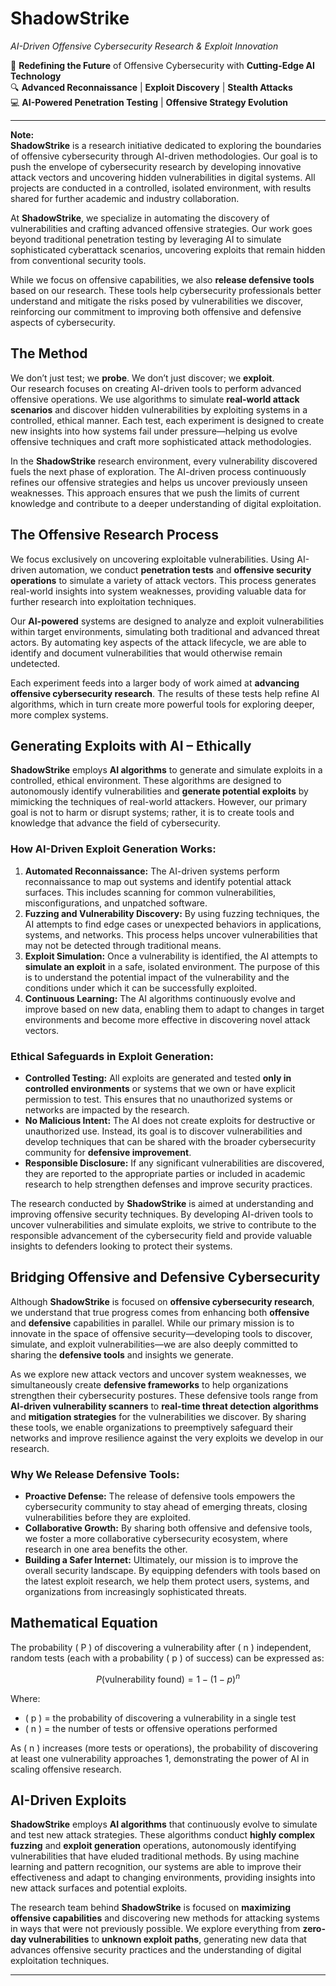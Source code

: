 # ShadowStrike
*AI-Driven Offensive Cybersecurity Research & Exploit Innovation*

🚨 **Redefining the Future** of Offensive Cybersecurity with **Cutting-Edge AI Technology**  
🔍 **Advanced Reconnaissance** | **Exploit Discovery** | **Stealth Attacks**  
💻 **AI-Powered Penetration Testing** | **Offensive Strategy Evolution**

---

**Note:**  
**ShadowStrike** is a research initiative dedicated to exploring the boundaries of offensive cybersecurity through AI-driven methodologies. Our goal is to push the envelope of cybersecurity research by developing innovative attack vectors and uncovering hidden vulnerabilities in digital systems. All projects are conducted in a controlled, isolated environment, with results shared for further academic and industry collaboration.

At **ShadowStrike**, we specialize in automating the discovery of vulnerabilities and crafting advanced offensive strategies. Our work goes beyond traditional penetration testing by leveraging AI to simulate sophisticated cyberattack scenarios, uncovering exploits that remain hidden from conventional security tools.

While we focus on offensive capabilities, we also **release defensive tools** based on our research. These tools help cybersecurity professionals better understand and mitigate the risks posed by vulnerabilities we discover, reinforcing our commitment to improving both offensive and defensive aspects of cybersecurity.

## The Method
We don’t just test; we **probe**. We don’t just discover; we **exploit**.  
Our research focuses on creating AI-driven tools to perform advanced offensive operations. We use algorithms to simulate **real-world attack scenarios** and discover hidden vulnerabilities by exploiting systems in a controlled, ethical manner. Each test, each experiment is designed to create new insights into how systems fail under pressure—helping us evolve offensive techniques and craft more sophisticated attack methodologies.

In the **ShadowStrike** research environment, every vulnerability discovered fuels the next phase of exploration. The AI-driven process continuously refines our offensive strategies and helps us uncover previously unseen weaknesses. This approach ensures that we push the limits of current knowledge and contribute to a deeper understanding of digital exploitation.

## The Offensive Research Process

We focus exclusively on uncovering exploitable vulnerabilities. Using AI-driven automation, we conduct **penetration tests** and **offensive security operations** to simulate a variety of attack vectors. This process generates real-world insights into system weaknesses, providing valuable data for further research into exploitation techniques.

Our **AI-powered** systems are designed to analyze and exploit vulnerabilities within target environments, simulating both traditional and advanced threat actors. By automating key aspects of the attack lifecycle, we are able to identify and document vulnerabilities that would otherwise remain undetected.

Each experiment feeds into a larger body of work aimed at **advancing offensive cybersecurity research**. The results of these tests help refine AI algorithms, which in turn create more powerful tools for exploring deeper, more complex systems.

## Generating Exploits with AI – Ethically

**ShadowStrike** employs **AI algorithms** to generate and simulate exploits in a controlled, ethical environment. These algorithms are designed to autonomously identify vulnerabilities and **generate potential exploits** by mimicking the techniques of real-world attackers. However, our primary goal is not to harm or disrupt systems; rather, it is to create tools and knowledge that advance the field of cybersecurity.

### How AI-Driven Exploit Generation Works:
1. **Automated Reconnaissance:** The AI-driven systems perform reconnaissance to map out systems and identify potential attack surfaces. This includes scanning for common vulnerabilities, misconfigurations, and unpatched software.  
2. **Fuzzing and Vulnerability Discovery:** By using fuzzing techniques, the AI attempts to find edge cases or unexpected behaviors in applications, systems, and networks. This process helps uncover vulnerabilities that may not be detected through traditional means.
3. **Exploit Simulation:** Once a vulnerability is identified, the AI attempts to **simulate an exploit** in a safe, isolated environment. The purpose of this is to understand the potential impact of the vulnerability and the conditions under which it can be successfully exploited.
4. **Continuous Learning:** The AI algorithms continuously evolve and improve based on new data, enabling them to adapt to changes in target environments and become more effective in discovering novel attack vectors.

### Ethical Safeguards in Exploit Generation:
- **Controlled Testing:** All exploits are generated and tested **only in controlled environments** or systems that we own or have explicit permission to test. This ensures that no unauthorized systems or networks are impacted by the research.
- **No Malicious Intent:** The AI does not create exploits for destructive or unauthorized use. Instead, its goal is to discover vulnerabilities and develop techniques that can be shared with the broader cybersecurity community for **defensive improvement**.
- **Responsible Disclosure:** If any significant vulnerabilities are discovered, they are reported to the appropriate parties or included in academic research to help strengthen defenses and improve security practices.

The research conducted by **ShadowStrike** is aimed at understanding and improving offensive security techniques. By developing AI-driven tools to uncover vulnerabilities and simulate exploits, we strive to contribute to the responsible advancement of the cybersecurity field and provide valuable insights to defenders looking to protect their systems.

## Bridging Offensive and Defensive Cybersecurity

Although **ShadowStrike** is focused on **offensive cybersecurity research**, we understand that true progress comes from enhancing both **offensive** and **defensive** capabilities in parallel. While our primary mission is to innovate in the space of offensive security—developing tools to discover, simulate, and exploit vulnerabilities—we are also deeply committed to sharing the **defensive tools** and insights we generate.

As we explore new attack vectors and uncover system weaknesses, we simultaneously create **defensive frameworks** to help organizations strengthen their cybersecurity postures. These defensive tools range from **AI-driven vulnerability scanners** to **real-time threat detection algorithms** and **mitigation strategies** for the vulnerabilities we discover. By sharing these tools, we enable organizations to preemptively safeguard their networks and improve resilience against the very exploits we develop in our research.

### Why We Release Defensive Tools:
- **Proactive Defense:** The release of defensive tools empowers the cybersecurity community to stay ahead of emerging threats, closing vulnerabilities before they are exploited.
- **Collaborative Growth:** By sharing both offensive and defensive tools, we foster a more collaborative cybersecurity ecosystem, where research in one area benefits the other.
- **Building a Safer Internet:** Ultimately, our mission is to improve the overall security landscape. By equipping defenders with tools based on the latest exploit research, we help them protect users, systems, and organizations from increasingly sophisticated threats.

## Mathematical Equation

The probability \( P \) of discovering a vulnerability after \( n \) independent, random tests (each with a probability \( p \) of success) can be expressed as:

$$
P(\text{vulnerability found}) = 1 - (1 - p)^n
$$

Where:
- \( p \) = the probability of discovering a vulnerability in a single test
- \( n \) = the number of tests or offensive operations performed

As \( n \) increases (more tests or operations), the probability of discovering at least one vulnerability approaches 1, demonstrating the power of AI in scaling offensive research.

## AI-Driven Exploits

**ShadowStrike** employs **AI algorithms** that continuously evolve to simulate and test new attack strategies. These algorithms conduct **highly complex fuzzing** and **exploit generation** operations, autonomously identifying vulnerabilities that have eluded traditional methods. By using machine learning and pattern recognition, our systems are able to improve their effectiveness and adapt to changing environments, providing insights into new attack surfaces and potential exploits.

The research team behind **ShadowStrike** is focused on **maximizing offensive capabilities** and discovering new methods for attacking systems in ways that were not previously possible. We explore everything from **zero-day vulnerabilities** to **unknown exploit paths**, generating new data that advances offensive security practices and the understanding of digital exploitation techniques.

---

